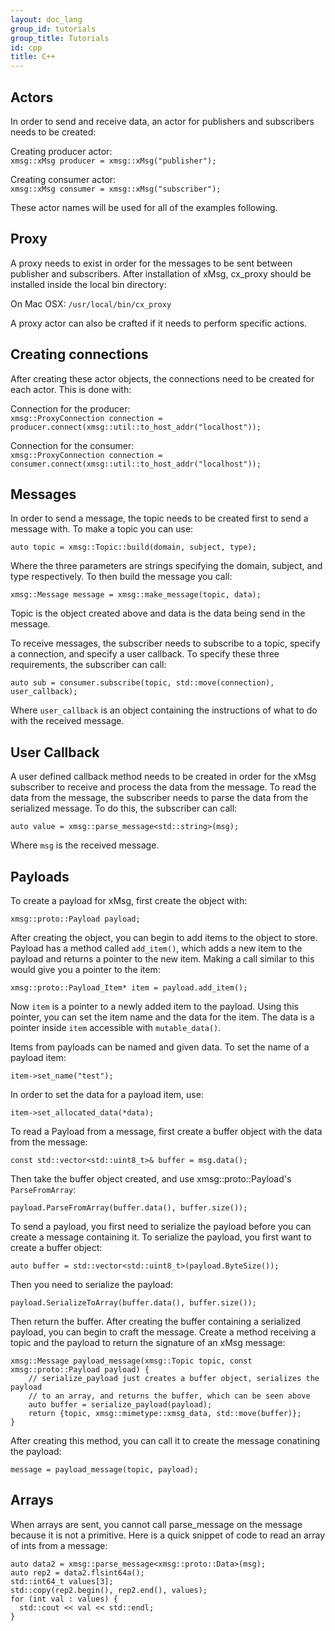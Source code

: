 ```yaml
---
layout: doc_lang
group_id: tutorials
group_title: Tutorials
id: cpp
title: C++
---
```


## Actors

In order to send and receive data, an actor for publishers and subscribers needs
to be created:

  Creating producer actor:<br>
    ```xmsg::xMsg producer = xmsg::xMsg("publisher");```<br>

  Creating consumer actor:<br>
    ```xmsg::xMsg consumer = xmsg::xMsg("subscriber");```<br>

These actor names will be used for all of the examples following.


## Proxy

A proxy needs to exist in order for the messages to be sent between publisher and
subscribers. After installation of xMsg, cx_proxy should be installed inside the
local bin directory:

  On Mac OSX:
  `/usr/local/bin/cx_proxy`

A proxy actor can also be crafted if it needs to perform specific actions.


## Creating connections

After creating these actor objects, the connections need to be created for each
actor. This is done with:

  Connection for the producer:<br>
    `xmsg::ProxyConnection connection = producer.connect(xmsg::util::to_host_addr("localhost"));`<br>

  Connection for the consumer:<br>
    `xmsg::ProxyConnection connection = consumer.connect(xmsg::util::to_host_addr("localhost"));`


## Messages

In order to send a message, the topic needs to be created first to send a message
with. To make a topic you can use:

  `auto topic = xmsg::Topic::build(domain, subject, type);`


Where the three parameters are strings specifying the domain, subject, and type
respectively. To then build the message you call:

  `xmsg::Message message = xmsg::make_message(topic, data);`


Topic is the object created above and data is the data being send in the message.

To receive messages, the subscriber needs to subscribe to a topic, specify a connection,
and specify a user callback. To specify these three requirements, the subscriber can
call:

  `auto sub = consumer.subscribe(topic, std::move(connection), user_callback);`


Where `user_callback` is an object containing the instructions of what to do with
the received message.


## User Callback

A user defined callback method needs to be created in order for the xMsg subscriber
to receive and process the data from the message. To read the data from the message,
the subscriber needs to parse the data from the serialized message. To do this,
the subscriber can call:

  `auto value = xmsg::parse_message<std::string>(msg);`


Where `msg` is the received message.


## Payloads

To create a payload for xMsg, first create the object with:

  `xmsg::proto::Payload payload;`

After creating the object, you can begin to add items to the object to store. Payload
has a method called `add_item()`, which adds a new item to the payload and returns
a pointer to the new item. Making a call similar to this would give you a pointer
to the item:

  `xmsg::proto::Payload_Item* item = payload.add_item();`

Now `item` is a pointer to a newly added item to the payload. Using this pointer,
you can set the item name and the data for the item. The data is a pointer inside
`item` accessible with `mutable_data()`.

Items from payloads can be named and given data. To set the name of a payload item:

  `item->set_name("test");`

In order to set the data for a payload item, use:

  `item->set_allocated_data(*data);`

To read a Payload from a message, first create a buffer object with the data from
the message:

  `const std::vector<std::uint8_t>& buffer = msg.data();`


Then take the buffer object created, and use xmsg::proto::Payload's `ParseFromArray`:

  `payload.ParseFromArray(buffer.data(), buffer.size());`


To send a payload, you first need to serialize the payload before you can create
a message containing it. To serialize the payload, you first want to create a buffer
object:

  `auto buffer = std::vector<std::uint8_t>(payload.ByteSize());`


Then you need to serialize the payload:

  `payload.SerializeToArray(buffer.data(), buffer.size());`


Then return the buffer. After creating the buffer containing a serialized payload,
you can begin to craft the message. Create a method receiving a topic and the
payload to return the signature of an xMsg message:

  ```
  xmsg::Message payload_message(xmsg::Topic topic, const xmsg::proto::Payload payload) {
      // serialize_payload just creates a buffer object, serializes the payload
      // to an array, and returns the buffer, which can be seen above
      auto buffer = serialize_payload(payload);
      return {topic, xmsg::mimetype::xmsg_data, std::move(buffer)};
  }
  ```


After creating this method, you can call it to create the message conatining the
payload:

  `message = payload_message(topic, payload);`


## Arrays

When arrays are sent, you cannot call parse_message on the message because it is
not a primitive. Here is a quick snippet of code to read an array of ints from a
message:

  ```
  auto data2 = xmsg::parse_message<xmsg::proto::Data>(msg);
  auto rep2 = data2.flsint64a();
  std::int64_t values[3];
  std::copy(rep2.begin(), rep2.end(), values);
  for (int val : values) {
    std::cout << val << std::endl;
  }
  ```
